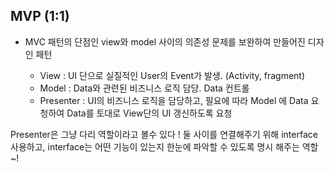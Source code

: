 ## MVP (1:1)

* MVC 패턴의 단점인 view와 model 사이의 의존성 문제를 보완하여 만들어진 디자인 패턴

  - View : UI 단으로 실질적인 User의 Event가 발생. (Activity, fragment)
  - Model : Data와 관련된 비즈니스 로직 담당. Data 컨트롤
  - Presenter : UI의 비즈니스 로직을 담당하고, 필요에 따라 Model 에 Data 요청하여 Data를 토대로 View단의 UI 갱신하도록 요청

Presenter은 그냥 다리 역할이라고 볼수 있다 !
둘 사이를 연결해주기 위해 interface 사용하고, interface는 어떤 기능이 있는지 한눈에 파악할 수 있도록 명시 해주는 역할 ~!
